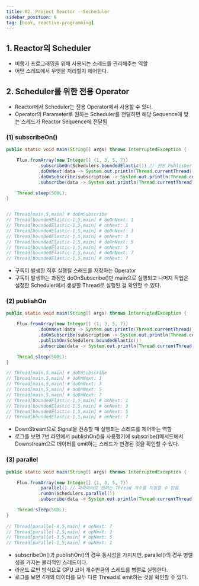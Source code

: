 ```yaml
---
title: 02. Project Reactor - Secheduler
sidebar_position: 6
tag: [book, reactive-programming]
---
```

## 1. Reactor의 Scheduler
- 비동기 프로그래밍을 위해 사용되는 스레드를 관리해주는 역할
- 어떤 스레드에서 무엇을 처리할지 제어한다.

## 2. Scheduler를 위한 전용 Operator
- Reactor에서 Scheduler는 전용 Operator에서 사용할 수 있다.
- Operator의 Parameter로 원하는 Scheduler를 전달하면 해당 Sequence에 맞는 스레드가 Reactor Sequence에 전달됨

### (1) subscribeOn()
```java
public static void main(String[] args) throws InterruptedException {

    Flux.fromArray(new Integer[] {1, 3, 5, 7})
            .subscribeOn(Schedulers.boundedElastic()) // 원본 Publisher의 동작을 처리하기 위한 스레드를 할당.
            .doOnNext(data -> System.out.println(Thread.currentThread() + " # doOnNext: " + data))
            .doOnSubscribe(subscription -> System.out.println(Thread.currentThread() + " # doOnSubscribe"))
            .subscribe(data -> System.out.println(Thread.currentThread() + " # onNext: " + data));

    Thread.sleep(500L);
}


// Thread[main,5,main] # doOnSubscribe
// Thread[boundedElastic-1,5,main] # doOnNext: 1
// Thread[boundedElastic-1,5,main] # onNext: 1
// Thread[boundedElastic-1,5,main] # doOnNext: 3
// Thread[boundedElastic-1,5,main] # onNext: 3
// Thread[boundedElastic-1,5,main] # doOnNext: 5
// Thread[boundedElastic-1,5,main] # onNext: 5
// Thread[boundedElastic-1,5,main] # doOnNext: 7
// Thread[boundedElastic-1,5,main] # onNext: 7
```
- 구독이 발생한 직후 실행될 스래드를 지정하는 Operator
- 구독이 발생하는 과정인 doOnSubscribe()만 main으로 실행되고 나머지 작업은 설정한 Scheduler에서 생성한 Thread로 실행된 걸 확인할 수 있다.

### (2) publishOn
```java
public static void main(String[] args) throws InterruptedException {

    Flux.fromArray(new Integer[] {1, 3, 5, 7})
            .doOnNext(data -> System.out.println(Thread.currentThread() + " # doOnNext: " + data))
            .doOnSubscribe(subscription -> System.out.println(Thread.currentThread() + " # doOnSubscribe"))
            .publishOn(Schedulers.boundedElastic())
            .subscribe(data -> System.out.println(Thread.currentThread() + " # onNext: " + data));

    Thread.sleep(500L);
}

// Thread[main,5,main] # doOnSubscribe
// Thread[main,5,main] # doOnNext: 1
// Thread[main,5,main] # doOnNext: 3
// Thread[main,5,main] # doOnNext: 5
// Thread[main,5,main] # doOnNext: 7
// Thread[boundedElastic-1,5,main] # onNext: 1
// Thread[boundedElastic-1,5,main] # onNext: 3
// Thread[boundedElastic-1,5,main] # onNext: 5
// Thread[boundedElastic-1,5,main] # onNext: 7
```
- DownStream으로 Signal을 전송할 때 실행되는 스레드를 제어하는 역할
- 로그를 보면 7번 라인에서 publishOn()을 사용했기에 subscribe()메서드에서 Downstream으로 데이터를 emit하는 스레드가 변경된 것을 확인할 수 있다.


### (3) parallel
```java
public static void main(String[] args) throws InterruptedException {

    Flux.fromArray(new Integer[] {1, 3, 5, 7})
            .parallel() // 파라미터로 원하는 Thread 개수를 지정할 수 있음
            .runOn(Schedulers.parallel())
            .subscribe(data -> System.out.println(Thread.currentThread() + " # onNext: "+data));

    Thread.sleep(500L);
}
    
// Thread[parallel-4,5,main] # onNext: 7
// Thread[parallel-2,5,main] # onNext: 3
// Thread[parallel-3,5,main] # onNext: 5
// Thread[parallel-1,5,main] # onNext: 1
```
- subscribeOn()과 publishOn()의 경우 동시성을 가지지만, parallel()의 경우 병렬성을 가지는 물리적인 스레드이다.
- 라운드 로빈 방식으로 CPU 코어 개수만큼의 스레드를 병렬로 실행한다.
- 로그를 보면 4개의 데이터를 모두 다른 Thread로 emit하는 것을 확인할 수 있다.